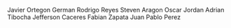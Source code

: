 Javier Ortegon
German Rodrigo Reyes
Steven Aragon
Oscar Jordan
Adrian Tibocha
Jefferson Caceres
Fabian Zapata
Juan Pablo Perez
